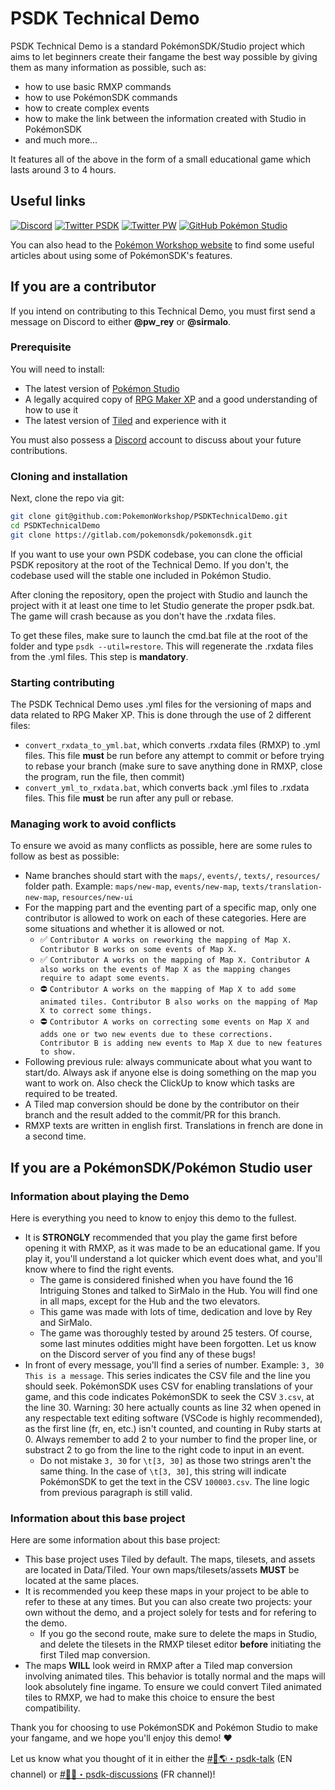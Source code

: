 # PSDK Technical Demo
PSDK Technical Demo is a standard PokémonSDK/Studio project which aims to let beginners create their fangame the best way possible by giving them as many information as possible, such as:
- how to use basic RMXP commands
- how to use PokémonSDK commands
- how to create complex events
- how to make the link between the information created with Studio in PokémonSDK
- and much more...

It features all of the above in the form of a small educational game which lasts around 3 to 4 hours.

## Useful links
[![Discord](https://img.shields.io/discord/143824995867557888.svg?logo=discord&colorB=728ADA&label=Discord)](https://discord.gg/0noB0gBDd91B8pMk)
[![Twitter PSDK](https://img.shields.io/twitter/follow/PokemonSDK?label=Twitter%20PSDK&logoColor=%23333333&style=social)](https://twitter.com/PokemonSDK)
[![Twitter PW](https://img.shields.io/twitter/follow/PokemonWorkshop?label=Twitter%20PW&logoColor=%23333333&style=social)](https://twitter.com/PokemonWorkshop)
[![GitHub Pokémon Studio](https://img.shields.io/badge/Powered_by-Pokémon_Studio-6562f8?style=flat&logo=github&labelColor=1d1c22)](https://github.com/PokemonWorkshop/PokemonStudio)

You can also head to the [Pokémon Workshop website](https://pokemonworkshop.com/) to find some useful articles about using some of PokémonSDK's features.

## If you are a contributor

If you intend on contributing to this Technical Demo, you must first send a message on Discord to either **@pw_rey** or **@sirmalo**.

### Prerequisite
You will need to install:
- The latest version of [Pokémon Studio](https://github.com/PokemonWorkshop/PokemonStudio)
- A legally acquired copy of [RPG Maker XP](https://store.steampowered.com/app/235900/RPG_Maker_XP/) and a good understanding of how to use it
- The latest version of [Tiled](https://www.mapeditor.org/) and experience with it

You must also possess a [Discord](https://discord.com/) account to discuss about your future contributions.

### Cloning and installation
Next, clone the repo via git:
```bash
git clone git@github.com:PokemonWorkshop/PSDKTechnicalDemo.git
cd PSDKTechnicalDemo
git clone https://gitlab.com/pokemonsdk/pokemonsdk.git
```
If you want to use your own PSDK codebase, you can clone the official PSDK repository at the root of the Technical Demo. If you don't, the codebase used will the stable one included in Pokémon Studio.

After cloning the repository, open the project with Studio and launch the project with it at least one time to let Studio generate the proper psdk.bat. The game will crash because as you don't have the .rxdata files.

To get these files, make sure to launch the cmd.bat file at the root of the folder and type `psdk --util=restore`. This will regenerate the .rxdata files from the .yml files. This step is **mandatory**.


### Starting contributing
The PSDK Technical Demo uses .yml files for the versioning of maps and data related to RPG Maker XP. This is done through the use of 2 different files:
- `convert_rxdata_to_yml.bat`, which converts .rxdata files (RMXP) to .yml files. This file **must** be run before any attempt to commit or before trying to rebase your branch (make sure to save anything done in RMXP, close the program, run the file, then commit)
- `convert_yml_to_rxdata.bat`, which converts back .yml files to .rxdata files. This file **must** be run after any pull or rebase.

### Managing work to avoid conflicts
To ensure we avoid as many conflicts as possible, here are some rules to follow as best as possible:
- Name branches should start with the `maps/`, `events/`, `texts/`, `resources/` folder path. Example: `maps/new-map`, `events/new-map`, `texts/translation-new-map`, `resources/new-ui`
- For the mapping part and the eventing part of a specific map, only one contributor is allowed to work on each of these categories. Here are some situations and whether it is allowed or not.
  - ✅ `Contributor A works on reworking the mapping of Map X. Contributor B works on some events of Map X.`
  - ✅ `Contributor A works on the mapping of Map X. Contributor A also works on the events of Map X as the mapping changes require to adapt some events.`
  - ⛔ `Contributor A works on the mapping of Map X to add some animated tiles. Contributor B also works on the mapping of Map X to correct some things.`
  - ⛔ `Contributor A works on correcting some events on Map X and adds one or two new events due to these corrections. Contributor B is adding new events to Map X due to new features to show.`
- Following previous rule: always communicate about what you want to start/do. Always ask if anyone else is doing something on the map you want to work on. Also check the ClickUp to know which tasks are required to be treated.
- A Tiled map conversion should be done by the contributor on their branch and the result added to the commit/PR for this branch.
- RMXP texts are written in english first. Translations in french are done in a second time.

## If you are a PokémonSDK/Pokémon Studio user

### Information about playing the Demo
Here is everything you need to know to enjoy this demo to the fullest.
- It is **STRONGLY** recommended that you play the game first before opening it with RMXP, as it was made to be an educational game. If you play it, you'll understand a lot quicker which event does what, and you'll know where to find the right events.
  - The game is considered finished when you have found the 16 Intriguing Stones and talked to SirMalo in the Hub. You will find one in all maps, except for the Hub and the two elevators.
  - This game was made with lots of time, dedication and love by Rey and SirMalo.
  - The game was thoroughly tested by around 25 testers. Of course, some last minutes oddities might have been forgotten. Let us know on the Discord server of you find any of these bugs!
- In front of every message, you'll find a series of number. Example: `3, 30 This is a message`. This series indicates the CSV file and the line you should seek. PokémonSDK uses CSV for enabling translations of your game, and this code indicates PokémonSDK to seek the CSV `3.csv`, at the line 30. Warning: 30 here actually counts as line 32 when opened in any respectable text editing software (VSCode is highly recommended), as the first line (fr, en, etc.) isn't counted, and counting in Ruby starts at 0. Always remember to add 2 to your number to find the proper line, or substract 2 to go from the line to the right code to input in an event.
  - Do not mistake `3, 30` for `\t[3, 30]` as those two strings aren't the same thing. In the case of `\t[3, 30]`, this string will indicate PokémonSDK to get the text in the CSV `100003.csv`. The line logic from previous paragraph is still valid.

### Information about this base project
Here are some information about this base project:
- This base project uses Tiled by default. The maps, tilesets, and assets are located in Data/Tiled. Your own maps/tilesets/assets **MUST** be located at the same places.
- It is recommended you keep these maps in your project to be able to refer to these at any times. But you can also create two projects: your own without the demo, and a project solely for tests and for refering to the demo.
  - If you go the second route, make sure to delete the maps in Studio, and delete the tilesets in the RMXP tileset editor **before** initiating the first Tiled map conversion.
- The maps **WILL** look weird in RMXP after a Tiled map conversion involving animated tiles. This behavior is totally normal and the maps will look absolutely fine ingame. To ensure we could convert Tiled animated tiles to RMXP, we had to make this choice to ensure the best compatibility.

Thank you for choosing to use PokémonSDK and Pokémon Studio to make your fangame, and we hope you'll enjoy this demo! ❤

Let us know what you thought of it in either the [#💬🌎・psdk-talk](https://ptb.discord.com/channels/143824995867557888/520273477144412171) (EN channel) or [#💬🥖・psdk-discussions](https://ptb.discord.com/channels/143824995867557888/360856242111119360) (FR channel)!

